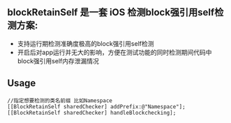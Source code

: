 ## blockRetainSelf 是一套 iOS 检测block强引用self检测方案:
* 支持运行期检测准确度极高的block强引用self检测
* 开启后对app运行并无大的影响，方便在测试功能的同时检测期间代码中block强引用self内存泄漏情况

## Usage
~~~~
//指定想要检测的类名前缀 比如Namespace
[[BlockRetainSelf sharedChecker] addPrefix:@"Namespace"];
[[BlockRetainSelf sharedChecker] handleBlockchecking];
~~~~
